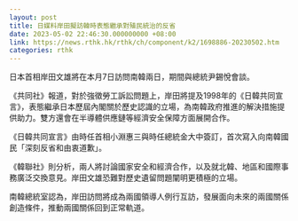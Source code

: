 ```yaml
---
layout: post
title: 日媒料岸田擬訪韓時表態繼承對殖民統治的反省
date: 2023-05-02 22:46:30.000000000 +08:00
link: https://news.rthk.hk/rthk/ch/component/k2/1698886-20230502.htm
categories: rthk
---
```


日本首相岸田文雄將在本月7日訪問南韓兩日，期間與總統尹錫悅會談。

《共同社》報道，對於強徵勞工訴訟問題上，岸田將提及1998年的《日韓共同宣言》，表態繼承日本歷屆內閣關於歷史認識的立場，為南韓政府推進的解決措施提供助力。雙方還會在半導體供應鏈等經濟安全保障方面展開合作。

《日韓共同宣言》由時任首相小淵惠三與時任總統金大中簽訂，首次寫入向南韓國民「深刻反省和由衷道歉」。

《韓聯社》則分析，兩人將討論國家安全和經濟合作，以及就北韓、地區和國際事務廣泛交換意見。岸田文雄恐難對歷史遺留問題闡明更積極的立場。

南韓總統室認為，岸田訪問將成為兩國領導人例行互訪，發展面向未來的兩國關係創造條件，推動兩國關係回到正常軌道。
